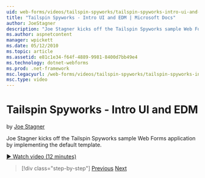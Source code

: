 ```yaml
---
uid: web-forms/videos/tailspin-spyworks/tailspin-spyworks-intro-ui-and-edm
title: "Tailspin Spyworks - Intro UI and EDM | Microsoft Docs"
author: JoeStagner
description: "Joe Stagner kicks off the Tailspin Spyworks sample Web Forms application by implementing the default template."
ms.author: aspnetcontent
manager: wpickett
ms.date: 05/12/2010
ms.topic: article
ms.assetid: e81c1e34-f64f-4889-9981-8400d7bb49e4
ms.technology: dotnet-webforms
ms.prod: .net-framework
msc.legacyurl: /web-forms/videos/tailspin-spyworks/tailspin-spyworks-intro-ui-and-edm
msc.type: video
---
```

Tailspin Spyworks - Intro UI and EDM
====================
by [Joe Stagner](https://github.com/JoeStagner)

Joe Stagner kicks off the Tailspin Spyworks sample Web Forms application by implementing the default template.

[&#9654; Watch video (12 minutes)](https://channel9.msdn.com/Blogs/ASP-NET-Site-Videos/tailspin-spyworks-intro-ui-and-edm)

>[!div class="step-by-step"]
[Previous](tailspin-spyworks-implementing-and-using-the-also-purchased-control.md)
[Next](tailspin-spyworks-directory-organization.md)
